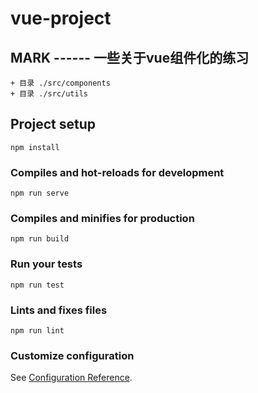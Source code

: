 # vue-project

## MARK ------ 一些关于vue组件化的练习

    + 目录 ./src/components 
    + 目录 ./src/utils 

## Project setup
```
npm install
```

### Compiles and hot-reloads for development
```
npm run serve
```

### Compiles and minifies for production
```
npm run build
```

### Run your tests
```
npm run test
```

### Lints and fixes files
```
npm run lint
```

### Customize configuration
See [Configuration Reference](https://cli.vuejs.org/config/).
